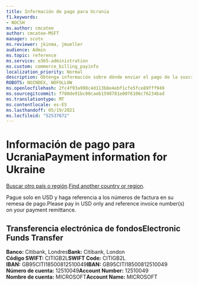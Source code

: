 ```yaml
---
title: Información de pago para Ucrania
f1.keywords:
- NOCSH
ms.author: cmcatee
author: cmcatee-MSFT
manager: scotv
ms.reviewer: jkinma, jmueller
audience: Admin
ms.topic: reference
ms.service: o365-administration
ms.custom: commerce_billing_payinfo
localization_priority: Normal
description: Obtenga información sobre dónde enviar el pago de la suscripción.
ROBOTS: NOINDEX, NOFOLLOW
ms.openlocfilehash: 2fc4f93a998c4d113b8e4ebf1cfe5fce89fff949
ms.sourcegitcommit: f780de91bc00caeb1598781e0076106c76234bad
ms.translationtype: MT
ms.contentlocale: es-ES
ms.lasthandoff: 05/19/2021
ms.locfileid: "52537672"
---
```

# <a name="payment-information-for-ukraine"></a><span data-ttu-id="8f261-103">Información de pago para Ucrania</span><span class="sxs-lookup"><span data-stu-id="8f261-103">Payment information for Ukraine</span></span>

<span data-ttu-id="8f261-104">[Buscar otro país o región](../billing-and-payments/pay-for-your-subscription.md).</span><span class="sxs-lookup"><span data-stu-id="8f261-104">[Find another country or region](../billing-and-payments/pay-for-your-subscription.md).</span></span>

<span data-ttu-id="8f261-105">Pague solo en USD y haga referencia a los números de factura en su remesa de pago.</span><span class="sxs-lookup"><span data-stu-id="8f261-105">Please pay in USD only and reference invoice number(s) on your payment remittance.</span></span>

## <a name="electronic-funds-transfer"></a><span data-ttu-id="8f261-106">Transferencia electrónica de fondos</span><span class="sxs-lookup"><span data-stu-id="8f261-106">Electronic Funds Transfer</span></span>

<span data-ttu-id="8f261-107">**Banco:** Citibank, Londres</span><span class="sxs-lookup"><span data-stu-id="8f261-107">**Bank:** Citibank, London</span></span>  
<span data-ttu-id="8f261-108">**Código SWIFT:** CITIGB2L</span><span class="sxs-lookup"><span data-stu-id="8f261-108">**SWIFT Code:** CITIGB2L</span></span>  
<span data-ttu-id="8f261-109">**IBAN:** GB95CITI18500812510049</span><span class="sxs-lookup"><span data-stu-id="8f261-109">**IBAN:** GB95CITI18500812510049</span></span>  
<span data-ttu-id="8f261-110">**Número de cuenta:** 12510049</span><span class="sxs-lookup"><span data-stu-id="8f261-110">**Account Number:** 12510049</span></span>  
<span data-ttu-id="8f261-111">**Nombre de cuenta:** MICROSOFT</span><span class="sxs-lookup"><span data-stu-id="8f261-111">**Account Name:** MICROSOFT</span></span>
